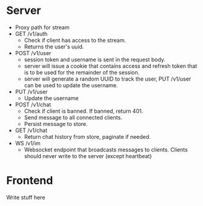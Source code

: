 # Server 

- Proxy path for stream 
- GET /v1/auth
  - Check if client has access to the stream.
  - Returns the user's uuid.
- POST /v1/user
  - session token and username is sent in the request body.
  - server will issue a cookie that contains access and refresh token that is to be used for the remainder of the session.
  - server will generate a random UUID to track the user, PUT /v1/user can be used to update the username.
- PUT /v1/user
  - Update the username
- POST /v1/chat
  - Check if client is banned. If banned, return 401.
  - Send message to all connected clients.
  - Persist message to store.
- GET /v1/chat
  - Return chat history from store, paginate if needed.
- WS /v1/im 
  - Websocket endpoint that broadcasts messages to clients. 
    Clients should never write to the server (except heartbeat)

# Frontend 

Write stuff here

